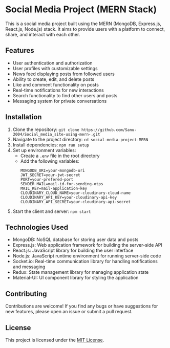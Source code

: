 # Social Media Project (MERN Stack)

This is a social media project built using the MERN (MongoDB, Express.js, React.js, Node.js) stack. It aims to provide users with a platform to connect, share, and interact with each other.

## Features

- User authentication and authorization
- User profiles with customizable settings
- News feed displaying posts from followed users
- Ability to create, edit, and delete posts
- Like and comment functionality on posts
- Real-time notifications for new interactions
- Search functionality to find other users and posts
- Messaging system for private conversations

## Installation

1. Clone the repository: `git clone https://github.com/Sanu-2004/Social_media_site-using-mern-.git`
2. Navigate to the project directory: `cd social-media-project-MERN`
3. Install dependencies: `npm run setup`
4. Set up environment variables:
    - Create a `.env` file in the root directory
    - Add the following variables:
      ```
      MONGODB_URI=your-mongodb-uri
      JWT_SECRET=your-jwt-secret
      PORT=your-prefered-port
      SENDER_MAIL=mail-id-for-sending-otps
      MAIL_KEY=mail-application-key
      CLOUDINARY_CLOUD_NAME=your-cloudinary-cloud-name
      CLOUDINARY_API_KEY=your-cloudinary-api-key
      CLOUDINARY_API_SECRET=your-cloudinary-api-secret
      ```
5. Start the client and server: `npm start`

## Technologies Used

- MongoDB: NoSQL database for storing user data and posts
- Express.js: Web application framework for building the server-side API
- React.js: JavaScript library for building the user interface
- Node.js: JavaScript runtime environment for running server-side code
- Socket.io: Real-time communication library for handling notifications and messaging
- Redux: State management library for managing application state
- Material-UI: UI component library for styling the application

## Contributing

Contributions are welcome! If you find any bugs or have suggestions for new features, please open an issue or submit a pull request.

## License

This project is licensed under the [MIT License](LICENSE).
